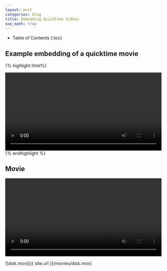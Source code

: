 ```yaml
---
layout: post
categories: blog
title: Embedding QuickTime Videos
use_math: true
---
```


* Table of Contents
{:toc}


## Example embedding of a quicktime movie

{% highlight html%}
<div>
<video controls preload width=500>
<source src="{{ site.url }}/movies/disk.mov" type="video/quicktime">
</video>
</div>
{% endhighlight %}

## Movie


<video controls preload width=500 markdown="0">
<source src="{{ site.url }}/movies/disk.mov" type="video/quicktime">
</video>

![disk.mov]({{ site.url }}/movies/disk.mov)

